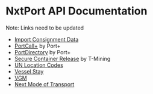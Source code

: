 # NxtPort API Documentation


Note: Links need to be updated

* [Import Consignment Data]()
* [PortCall+]() by Port+ 
* [PortDirectory]() by Port+
* [Secure Container Release]() by T-Mining
* [UN Location Codes]()
* [Vessel Stay]()
* [VGM]()
* [Next Mode of Transport]() 
